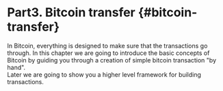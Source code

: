 # Part3. Bitcoin transfer {#bitcoin-transfer}
In Bitcoin, everything is designed to make sure that the transactions go through. In this chapter we are going to introduce the basic concepts of Bitcoin by guiding you through a creation of simple bitcoin transaction "by hand".  
Later we are going to show you a higher level framework for building transactions.  
